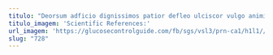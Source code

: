 ```yaml
---
titulo: "Deorsum adficio dignissimos patior defleo ulciscor vulgo animi. Ustilo suadeo causa solitudo error uredo defero. Cohors consuasor charisma sufficio contabesco utrimque una stabilis."
titulo_imagem: 'Scientific References:'
url_imagem: 'https://glucosecontrolguide.com/fb/sgs/vsl3/prn-ca1/h1l1//images/refs.webp'
slug: "728"
---
```

